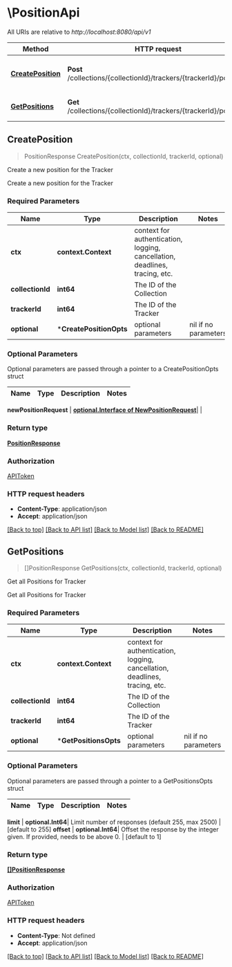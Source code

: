 # \PositionApi

All URIs are relative to *http://localhost:8080/api/v1*

Method | HTTP request | Description
------------- | ------------- | -------------
[**CreatePosition**](PositionApi.md#CreatePosition) | **Post** /collections/{collectionId}/trackers/{trackerId}/positions | Create a new position for the Tracker
[**GetPositions**](PositionApi.md#GetPositions) | **Get** /collections/{collectionId}/trackers/{trackerId}/positions | Get all Positions for Tracker



## CreatePosition

> PositionResponse CreatePosition(ctx, collectionId, trackerId, optional)

Create a new position for the Tracker

Create a new position for the Tracker

### Required Parameters


Name | Type | Description  | Notes
------------- | ------------- | ------------- | -------------
**ctx** | **context.Context** | context for authentication, logging, cancellation, deadlines, tracing, etc.
**collectionId** | **int64**| The ID of the Collection | 
**trackerId** | **int64**| The ID of the Tracker | 
 **optional** | ***CreatePositionOpts** | optional parameters | nil if no parameters

### Optional Parameters

Optional parameters are passed through a pointer to a CreatePositionOpts struct


Name | Type | Description  | Notes
------------- | ------------- | ------------- | -------------


 **newPositionRequest** | [**optional.Interface of NewPositionRequest**](NewPositionRequest.md)|  | 

### Return type

[**PositionResponse**](PositionResponse.md)

### Authorization

[APIToken](../README.md#APIToken)

### HTTP request headers

- **Content-Type**: application/json
- **Accept**: application/json

[[Back to top]](#) [[Back to API list]](../README.md#documentation-for-api-endpoints)
[[Back to Model list]](../README.md#documentation-for-models)
[[Back to README]](../README.md)


## GetPositions

> []PositionResponse GetPositions(ctx, collectionId, trackerId, optional)

Get all Positions for Tracker

Get all Positions for Tracker

### Required Parameters


Name | Type | Description  | Notes
------------- | ------------- | ------------- | -------------
**ctx** | **context.Context** | context for authentication, logging, cancellation, deadlines, tracing, etc.
**collectionId** | **int64**| The ID of the Collection | 
**trackerId** | **int64**| The ID of the Tracker | 
 **optional** | ***GetPositionsOpts** | optional parameters | nil if no parameters

### Optional Parameters

Optional parameters are passed through a pointer to a GetPositionsOpts struct


Name | Type | Description  | Notes
------------- | ------------- | ------------- | -------------


 **limit** | **optional.Int64**| Limit number of responses (default 255, max 2500) | [default to 255]
 **offset** | **optional.Int64**| Offset the response by the integer given. If provided, needs to be above 0. | [default to 1]

### Return type

[**[]PositionResponse**](PositionResponse.md)

### Authorization

[APIToken](../README.md#APIToken)

### HTTP request headers

- **Content-Type**: Not defined
- **Accept**: application/json

[[Back to top]](#) [[Back to API list]](../README.md#documentation-for-api-endpoints)
[[Back to Model list]](../README.md#documentation-for-models)
[[Back to README]](../README.md)

